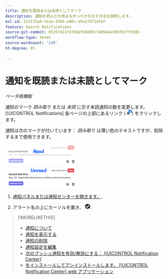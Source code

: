 ```yaml
---
title: 通知を既読または未読としてマーク
description: 通知を読んだか読まなかったかを示す方法を説明します。
exl-id: 333173a0-7e3a-4fb6-a80c-a9a1f5714fbf
feature: Search Notifications
source-git-commit: 052574217d7ddafb8895c74094da5997b5ff83db
workflow-type: tm+mt
source-wordcount: '139'
ht-degree: 0%

---
```


# 通知を既読または未読としてマーク

*ベータ版機能*

通知のマーク *読み取り* または *未読* に示す未読通知の数を変更します。 [!UICONTROL Notifications] 各ページの上部にあるリンク ( ![未読通知カウンター付きの通知アイコン](/help/search-social-commerce/assets/notifications-unread.png "未読通知カウンター付きの通知アイコン")) をクリックします。

通知は次のマークが付いています： *読み取り* は薄い色のテキストですが、削除するまで使用できます。

![既読および未読の通知](/help/search-social-commerce/assets/notifications-read-vs-unread.png "既読および未読の通知")

1. [通知パネルまたは通知センターを開きます。](notification-view.md).

1. アラート名の上にカーソルを置き、 ![既読または未読としてマーク](/help/search-social-commerce/assets/notifications-read-unread.png "既読または未読としてマーク").

>[!MORELIKETHIS]
>
>* [通知について](/help/search-social-commerce/notifications/notification-about.md)
>* [通知を表示する](notification-view.md)
>* [通知の削除](notification-delete.md)
>* [通知設定を編集](notification-edit.md)
>* [次のプッシュ通知を有効/無効にする： [!UICONTROL Notification Center]](notifications-push-enable-disable.md)
>* [をインストールしてアンインストールします。 [!UICONTROL Notification Center] web アプリケーション](notification-app-install-uninstall.md)
